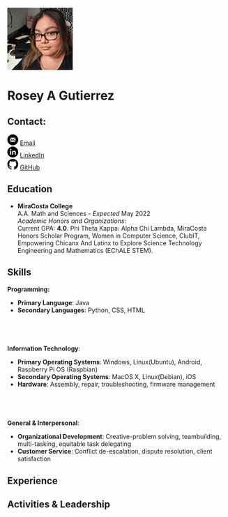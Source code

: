 ![profile-photo](/doc/photo.jpg)
<br/>
# Rosey A Gutierrez  

## Contact:  
![email](/doc/email.png) [Email](mailto:rgutierrez@miracosta.edu)  
![linkedin](/doc/linkedin.png) [LinkedIn](https://www.linkedin.com/in/rosey-a-gutierrez/)  
![GitHub](/doc/github.png) [GitHub](https://github.com/Roseyroseo)  

## Education
- **MiraCosta College**  
A.A. Math and Sciences - *Expected* May 2022  
*Academic Honors and Organizations*:  
Current GPA: **4.0**. Phi Theta Kappa: Alpha Chi Lambda, MiraCosta Honors Scholar Program, 
Women in Computer Science, ClubIT, Empowering Chicanx And Latinx to Explore Science Technology Engineering 
and Mathematics (EChALE STEM).  

## Skills
**Programming:**<br/>
- **Primary Language**: Java
- **Secondary Languages**: Python, CSS, HTML
## <br/>
**Information Technology**:<br/>
- **Primary Operating Systems**: Windows, Linux(Ubuntu), Android, Raspberry Pi OS (Raspbian)
- **Secondary Operating Systems**: MacOS X, Linux(Debian), iOS
- **Hardware**: Assembly, repair, troubleshooting, firmware management
## <br/>
**General & Interpersonal**:<br/>
- **Organizational Development**: Creative-problem solving, teambuilding, multi-tasking, equitable task delegating
- **Customer Service**: Conflict de-escalation, dispute resolution, client satisfaction  

## Experience  



## Activities & Leadership

